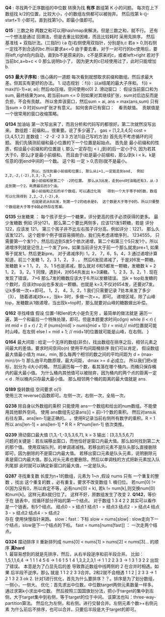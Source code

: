 **Q4** : 寻找两个正序数组的中位数     转换为找 **有序** 数组第 K 小的问题。 每次在上下数组找 k/2的位置，比较大小，小的数组左侧都可以被抛弃。
                                然后找第 k-(j-start+1) 小即可。直到找第1小。即最小值即可。 



**Q15**  : 三数之和    两数之和可以用hashmap来解决。但是三数之和，就不行。 还有一个想法是通过 回溯法，但是去重比较困难，而且比较耗时
                  采用先排序，  然后 基准线 + 双指针法。(三指针) i:a 在i右侧使用双指针，分别是b,c 若a > 0,则右侧一定找不到合适的bc.所以要求a<=0
                  由于要去重，对于一对可行的bc使用后，要将left,right向内自动，直到b不是原来的b，c不是原来的c，或者left>right 
                  若对于 当前bc,a+b+c < 0 那么说明b小了， 因为更大的c已经使用过了，此时只能增加b.


**Q53**     **最大子序和**   :  很心痛的一道题
            每次看到就想取求前缀和数组。然后求最大差。但其实有更好的办法。
            1. 动态规划 ：f(i) : 以ai结尾的最大子序和。  f(i) = max(f(i-1)+ai, ai); 然后dp压缩，空间使用o(0) 
            2. 滑动窗口 ： 假设当前窗口和为sum, 最终结果为ans, 若当前sum <= 0 则如果对其继续扩张，sum对后边反而是负担，不会有贡献。
                            所以舍弃该窗口，然后sum = ai, ans = max(ans,sum) 只有当sum > 0 时对sum扩张才有意义。
                    如何舍弃已有窗口：　看贡献值。　贡献值是一个很常用的窗口收缩策略。



**Q134**     加油站
                第一次写出来了，而且分析和代码写的都很好。第二次就然没写出来。
                数组题：前缀和。。很重要。说了多少遍了。
                gas  = [1,2,3,4,5]
                cost = [3,4,5,1,2]
                差数组： -2 -2 -2 3 3
                方法1(自己写的方法) 首先先不考虑循环的问题。 我们先猜测前缀和最小位置的下一个位置是起始点。
                首先是 最小前缀和的性质，假设最小前缀和的位置是 i, 那么一定存在j < i ,j到i的后一定小于0, 因为若其大于0，那么j才是最小前缀和。 而且由于i处是最小前缀和，那么i到k i < k，k是任意的i到end中间的一个数。  这个和 一定 > 0,否则i就不是最小。

                所以，当找到最小前缀和位置i, 那么从i+1,一定能走到end,  例如 2,2,-2,(-2),3,3,-3,-3
                最小前缀和是第二个 -2的位置。 那么从3出发，走到end时油箱还有3，从-3走到第一个2，耗费最后的3个油。
                最小前缀和之后的半个数组，可以通过化简   得到一个大于等于0的数，数组可以化简得到 2,2,-2,(-2),0.
                也就是说从0出发，到第一个2的结余是0， 这个数是大于等于0的。所以只要整个数组是大于等于0就必然存在答案。


**Q135**     分发糖果  ： 每个孩子至少一个糖果，评分更高的孩子必须获得的更多。 最少发糖数
                        例如 评分121， 那么第二个要比两侧多，应该121发5颗糖，若是 评分122，应该发 121， 第三个孩子并不比左右孩子评分高。例如评分：1221， 那么久该发1221， 
            这个题举个例子很容易搞明白，我们先考虑递增序列， 1234555， 只需要第一个发1个，然后后边到5发5个依次递增，第二个和第三个5只发1个。所以递增序列就是记住上一个发了pre，如果当前评分大于前一个那么就发pre+1, 如果等于就发1。然后更新pre。
            对于递减序列: 1，2， 7，6，5，4，3    通过递增计算知道，前三个发糖 1，2，3
                         1，2， 3   . 。 然后6发现递减了，于是对6发一颗糖。发糖数 k = 1
                         1，2， 3，1    5也是递减，那么就对 6和5都发一颗糖，发糖数 k = 2
                         1，2， 3，2，1  同理，遇到4，对654共发出 k=3课糖。
                         1，2   3，3，2，1  . 现在发现了错误， 7>6 那么7发的糖数应该大于6.所以发糖错误。
                         当k = top处发糖的个数时，应该对top出也多发出一颗糖。也就是 k=3,不仅对654发，还要对7发。让k多做一次++即可。
                         1，2， 4，3，2，1      我们只需要记录 7处本来发了多少（3）， 随着递减对k++，当k= 3时，多做一次++。即可。
                        递增区域，除了山峰top，发糖数从1做递增，当出现k=top时，那么就要对山峰的糖数做出补偿。



**Q162**    寻找峰值  假设 位置-1和len的大小是负无穷 。最简单的做法就是 遍历一遍，第一个和最后一个特殊处理，即可。但是本题要求时间o(lgn)
                    while (l < r) {
                        int mid = (l + r) / 2;
                        if (nums[mid] > nums[mid + 1])
                            r = mid;// mid位置就可能时山峰。在左侧
                        else
                            l = mid + 1; // mid+1的位置就可能是山峰，在右侧。
                    }



**Q164**    最大间距  : 给定一个无序的数组(非负)，找出数组在排序之后，相邻元素之间最大的差值。要求时间空间o(n)
            使用平均间距桶排序 我们可以肯定， 假设数组最大值最小值为 max，min,  那么每两个相邻的数之间的平均间距为 d = (max-min)/(n-1)
            那么由平均数原理，最大间距， dmax >= d 必成立。
            所以我们把x坐标，划分为 d大小的桶。 然后遍历每一个数，看其落在哪个桶内。而桶只保存桶内的最大最小值。
            为什么桶内其他值可以被抛弃，因为桶内的两个点的距离一定 < d  . 所以桶内只存最大最小值。
            那么相邻两个桶的距离的最大值就是 ans.



**Q189**    旋转数组  空间要求 o(1)  
                    使用三次 reverse()函数即可。左侧一次，右侧一次，全局一次。


**Q238**    除自身以外数组的乘积 只能使用 ans一个数组和给出的num数组。不能使用其他额外空间。
            使用 ans数组先记录ans[i] = 前i-1个数的乘积。
            然后对ans从右往左算。ans[len-1]是正确的。 。使用R记录当前右侧所有数字的乘积。R = 1
            所以 ans[len-1] = ans[len-1] * R  R = R*num[len-1] 依次类推。



**Q239**    滑动窗口最大值  [1,3,-1,-3,5,3,6,7], k = 3    输出：[3,3,5,5,6,7]  
             问题的关键是：若左端移出窗口，而他恰好是窗口内最大值。那么如何找到第二大的那个值。
             使用双端队列，的单调递减栈。若移出的元素不是队头那么直接删除即可，因为删除的不是窗口内最大值。
             若移出窗口元素是队头元素，说明删除元素是窗口内最大值。那么对头元素也要删除。然后以单调栈的方式把新元素加入队列尾部
             此时就可以确定新窗口的最大值，一定是队头。
            
            
**Q287**     寻找重复数 长度为n+1的数组，元素为 1~n  ,假设 nums 只有 一个重复的整数 ，找出 这个重复的数 。必有重复。要求不改变数组
              1. 桶归位。 若num[0] != 0(因为没有0，所以肯定不等，必有num[0] = k), 
                                    若k != num[k],则交换num[0] 和num[k]。这样元素k就归位了。
                        这样不好，原数组发生了改变
              2. **Q142**，等价于在 链表中，找循环部分开始的第一个结点。
                 对于数组 1 3 4 2 2   其实可以看作是一个链表。有5个结点。
                 结点0 - > 结点1
                 结点1 - > 结点3
                 结点2 - > 结点4
                 结点3 - > 结点2
                 结点4 - > 结点2   
                 存在
                 使用快慢指针来跑。 slow：fast：下标
                 slow = nums[slow] : slow走向下一个结点，slow是下一个结点的下标。
                 fast = nums[nums[fast]] ： 一次走两个结点。

**Q324**       摆动排序 II  重新排列成 nums[0] < nums[1] > nums[2] < nums[3]... 的顺序
 **真hard**    
             1. 最容易想到的就是先排序，然后，从右半段逆序和前半段合并。
                比如： 1,5,1,1,6,4 -> 1 1 1 4 5 6  -> 1 6 1 5 1 4
                1,3,2,2,3,1 -> 1 1 2 2 3 3 -> 1 3 1 3 2 2  出现了错误。 本意是为了凸显先后的差
                导致靠近数组中线两侧的 2 在合并时相遇。如果 后半段不逆序。那么 就是  1 1 2  2 3 3合并。2和2就不会相遇
                1 1 2 | 2 3 3 -> 1 2 1 3 2 3 ok
             2. 针对1进行优化，首先为什么要排序？？。排序是为了划分数组，一侧小，一侧大。
                 优化：首先求出中位数。中位数target两侧元素数量一样多。通过求第k小求出中位数。
                      然后按照三国国旗划分法，把小于target的集中到左侧，大于target集中到右侧，等于target的位于中间。
                      该算法也叫：three-way-partition算法。
                      然后化为左侧，和右侧。进行交替合并。左侧元素个数>+右侧元素
                      为什么前后不排序，也可以合并。只要后半段是大于target的即可。


